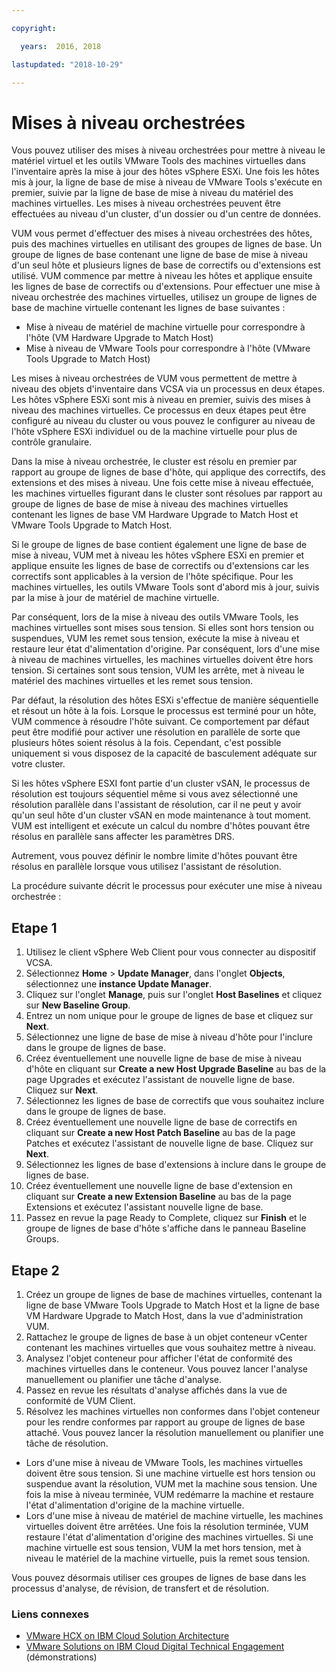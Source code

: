 ```yaml
---

copyright:

  years:  2016, 2018

lastupdated: "2018-10-29"

---
```


#	Mises à niveau orchestrées

Vous pouvez utiliser des mises à niveau orchestrées pour mettre à niveau le matériel virtuel et les outils VMware Tools des machines virtuelles dans l'inventaire après la mise à jour des hôtes vSphere ESXi. Une fois les hôtes mis à jour, la ligne de base de mise à niveau de VMware Tools s'exécute en premier, suivie par la ligne de base de mise à niveau du matériel des machines virtuelles. Les mises à niveau orchestrées peuvent être effectuées au niveau d'un cluster, d'un dossier ou d'un centre de données.

VUM vous permet d'effectuer des mises à niveau orchestrées des hôtes, puis des machines virtuelles en utilisant des groupes de lignes de base. Un groupe de lignes de base contenant une ligne de base de mise à niveau d'un seul hôte et plusieurs lignes de base de correctifs ou d'extensions est utilisé. VUM commence par mettre à niveau les hôtes et applique ensuite les lignes de base de correctifs ou d'extensions. Pour effectuer une mise à niveau orchestrée des machines virtuelles, utilisez un groupe de lignes de base de machine virtuelle contenant les lignes de base suivantes :
* Mise à niveau de matériel de machine virtuelle pour correspondre à l'hôte (VM Hardware Upgrade to Match Host)
* Mise à niveau de VMware Tools pour correspondre à l'hôte (VMware Tools Upgrade to Match Host)

Les mises à niveau orchestrées de VUM vous permettent de mettre à niveau des objets d'inventaire dans VCSA via un processus en deux étapes. Les hôtes vSphere ESXi sont mis à niveau en premier, suivis des mises à niveau des machines virtuelles. Ce processus en deux étapes peut être configuré au niveau du cluster ou vous pouvez le configurer au niveau de l'hôte vSphere ESXi individuel ou de la machine virtuelle pour plus de contrôle granulaire.

Dans la mise à niveau orchestrée, le cluster est résolu en premier par rapport au groupe de lignes de base d'hôte, qui applique des correctifs, des extensions et des mises à niveau. Une fois cette mise à niveau effectuée, les machines virtuelles figurant dans le cluster sont résolues par rapport au groupe de lignes de base de mise à niveau des machines virtuelles contenant les lignes de base VM Hardware Upgrade to Match Host et VMware Tools Upgrade to Match Host.

Si le groupe de lignes de base contient également une ligne de base de mise à niveau, VUM met à niveau les hôtes vSphere ESXi en premier et applique ensuite les lignes de base de correctifs ou d'extensions car les correctifs sont applicables à la version de l'hôte spécifique. Pour les machines virtuelles, les outils VMware Tools sont d'abord mis à jour, suivis par la mise à jour de matériel de machine virtuelle.

Par conséquent, lors de la mise à niveau des outils VMware Tools, les machines virtuelles sont mises sous tension. Si elles sont hors tension ou suspendues, VUM les remet sous tension, exécute la mise à niveau et restaure leur état d'alimentation d'origine. Par conséquent, lors d'une mise à niveau de machines virtuelles, les machines virtuelles doivent être hors tension. Si certaines sont sous tension, VUM les arrête, met à niveau le matériel des machines virtuelles et les remet sous tension.

Par défaut, la résolution des hôtes ESXi s'effectue de manière séquentielle et résout un hôte à la fois. Lorsque le processus est terminé pour un hôte, VUM commence à résoudre l'hôte suivant. Ce comportement par défaut peut être modifié pour activer une résolution en parallèle de sorte que plusieurs hôtes soient résolus à la fois. Cependant, c'est possible uniquement si vous disposez de la capacité de basculement adéquate sur votre cluster.

Si les hôtes vSphere ESXI font partie d'un cluster vSAN, le processus de résolution est toujours séquentiel même si vous avez sélectionné une résolution parallèle dans l'assistant de résolution, car il ne peut y avoir qu'un seul hôte d'un cluster vSAN en mode maintenance à tout moment. VUM est intelligent et exécute un calcul du nombre d'hôtes pouvant être résolus en parallèle sans affecter les paramètres DRS.

Autrement, vous pouvez définir le nombre limite d'hôtes pouvant être résolus en parallèle lorsque vous utilisez l'assistant de résolution.

La procédure suivante décrit le processus pour exécuter une mise à niveau orchestrée :

## Etape 1

1. Utilisez le client vSphere Web Client pour vous connecter au dispositif VCSA.
2. Sélectionnez **Home** > **Update Manager**, dans l'onglet **Objects**, sélectionnez une **instance Update Manager**.
3. Cliquez sur l'onglet **Manage**, puis sur l'onglet **Host Baselines** et cliquez sur **New Baseline Group**.
4. Entrez un nom unique pour le groupe de lignes de base et cliquez sur **Next**.
5. Sélectionnez une ligne de base de mise à niveau d'hôte pour l'inclure dans le groupe de lignes de base.
6. Créez éventuellement une nouvelle ligne de base de mise à niveau d'hôte en cliquant sur **Create a new Host Upgrade Baseline** au bas de la page Upgrades et exécutez l'assistant de nouvelle ligne de base. Cliquez sur **Next**.
7. Sélectionnez les lignes de base de correctifs que vous souhaitez inclure dans le groupe de lignes de base.
8. Créez éventuellement une nouvelle ligne de base de correctifs en cliquant sur **Create a new Host Patch Baseline** au bas de la page Patches et exécutez l'assistant de nouvelle ligne de base. Cliquez sur **Next**.
9. Sélectionnez les lignes de base d'extensions à inclure dans le groupe de lignes de base.
10. Créez éventuellement une nouvelle ligne de base d'extension en cliquant sur **Create a new Extension Baseline** au bas de la page Extensions et exécutez l'assistant nouvelle ligne de base.
11. Passez en revue la page Ready to Complete, cliquez sur **Finish** et le groupe de lignes de base d'hôte s'affiche dans le panneau Baseline Groups.

## Etape 2

1. Créez un groupe de lignes de base de machines virtuelles, contenant la ligne de base VMware Tools Upgrade to Match Host et la ligne de base VM Hardware Upgrade to Match Host, dans la vue d'administration VUM.
2. Rattachez le groupe de lignes de base à un objet conteneur vCenter contenant les machines virtuelles que vous souhaitez mettre à niveau.
3. Analysez l'objet conteneur pour afficher l'état de conformité des machines virtuelles dans le conteneur. Vous pouvez lancer l'analyse manuellement ou planifier une tâche d'analyse.
4. Passez en revue les résultats d'analyse affichés dans la vue de conformité de VUM Client.
5. Résolvez les machines virtuelles non conformes dans l'objet conteneur pour les rendre conformes par rapport au groupe de lignes de base attaché. Vous pouvez lancer la résolution manuellement ou planifier une tâche de résolution.
* Lors d'une mise à niveau de VMware Tools, les machines virtuelles doivent être sous tension. Si une machine virtuelle est hors tension ou suspendue avant la résolution, VUM met la machine sous tension. Une fois la mise à niveau terminée, VUM redémarre la machine et restaure l'état d'alimentation d'origine de la machine virtuelle.
* Lors d'une mise à niveau de matériel de machine virtuelle, les machines virtuelles doivent être arrêtées. Une fois la résolution terminée, VUM restaure l'état d'alimentation d'origine des machines virtuelles. Si une machine virtuelle est sous tension, VUM la met hors tension, met à niveau le matériel de la machine virtuelle, puis la remet sous tension.

Vous pouvez désormais utiliser ces groupes de lignes de base dans les processus d'analyse, de révision, de transfert et de résolution.

### Liens connexes

* [VMware HCX on IBM Cloud Solution Architecture](https://www.ibm.com/cloud/garage/files/HCX_Architecture_Design.pdf)
* [VMware Solutions on IBM Cloud Digital Technical Engagement](https://ibm-dte.mybluemix.net/ibm-vmware) (démonstrations)
